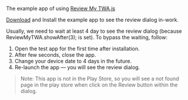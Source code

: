 The example app of using [Review My TWA.js](https://github.com/realhirak/review-my-twa)

[Download](https://github.com/realhirak/twa-review/raw/refs/heads/main/Review-My-TWA-Test.apk) and Install the example app to see the review dialog in-work.

Usually, we need to wait at least 4 day to see the review dialog (because ReviewMyTWA.showAfter(3); is set). To bypass the waiting, follow:

1. Open the test app for the first time after installation.  
2. After few seconds, close the app.  
3. Change your device date to 4 days in the future.  
4. Re-launch the app — you will see the review dialog.

> Note: This app is not in the Play Store, so you will see a not found page in the play store when click on the Review button within the dialog.
